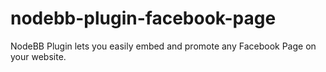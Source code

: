 # nodebb-plugin-facebook-page
NodeBB Plugin lets you easily embed and promote any Facebook Page on your website.
